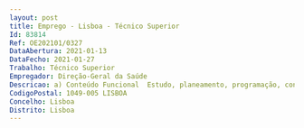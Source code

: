 ```yaml
--- 
layout: post
title: Emprego - Lisboa - Técnico Superior
Id: 83814
Ref: OE202101/0327
DataAbertura: 2021-01-13
DataFecho: 2021-01-27
Trabalho: Técnico Superior
Empregador: Direção-Geral da Saúde
Descricao: a) Conteúdo Funcional  Estudo, planeamento, programação, conceção, adaptação e aplicação de métodos e processos científico técnicos de âmbito geral e especializado, exigindo um elevado grau de qualificação, de responsabilidade, iniciativa e autonomia, tendo em vista a preparação da tomada de decisão, o tratamento de dados e a prestação de esclarecimentos nas diversas matérias envolvidas na saúde pública internacional  acompanhamento, articulação e assessoria técnica especializada nas questões da saúde no quadro da União Europeia, Comissão Europeia e respetivas Agências, Organização Mundial da Saúde e Organização Internacional para as Migrações e, a nível nacional, com os diversos Ministérios  redação, negociação e acompanhamento de acordos a nível bilateral e multilateral na área da saúde  acompanhamento da implementação das convenções internacionais de direitos humanos da Organização das Nações Unidas e Conselho da Europa  captação de recursos internacionais em saúde, nomeadamente através do acompanhamento e assessoria dos Programas comunitários na área da saúde  desenvolvimento, planeamento, divulgação e realização de ações de formação diversas  colaboração na preparação do programa da visita e acompanhamento de delegações estrangeiras que manifestam o interesse de contactar com as estruturas do Ministério da Saúde.
CodigoPostal: 1049-005 LISBOA
Concelho: Lisboa
Distrito: Lisboa
--- 
```

